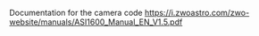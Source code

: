 Documentation for the camera code 
https://i.zwoastro.com/zwo-website/manuals/ASI1600_Manual_EN_V1.5.pdf
